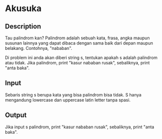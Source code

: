 # Akusuka

## Description

Tau palindrom kan? Palindrom adalah sebuah kata, frasa, angka maupun susunan lainnya yang dapat dibaca dengan sama baik dari depan maupun belakang. Contohnya, "nababan".

Di problem ini anda akan diberi string s, tentukan apakah s adalah palindrom atau tidak. Jika palindrom, print "kasur nababan rusak", sebaliknya, print "anta baka".

## Input

Sebaris string s berupa kata yang bisa palindrom bisa tidak. S hanya mengandung lowercase dan uppercase latin letter tanpa spasi.

## Output

Jika input s palindrom, print "kasur nababan rusak", sebaliknya, print "anta baka".
